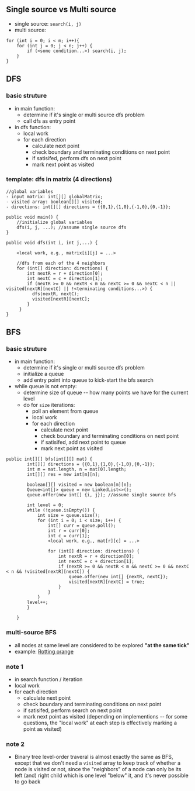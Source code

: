 ## Single source vs Multi source

- single source: ```search(i, j)```
- multi source: 
```
for (int i = 0; i < m; i++){
    for (int j = 0; j < n; j++) {
        if (<some condition...>) search(i, j);
    }
}
```

## DFS

### basic struture
- in main function:
  - determine if it's single or multi source dfs problem
  - call dfs as entry point
- in dfs function:
  - local work
  - for each direction
    - calculate next point
    - check boundary and terminating conditions on next point
    - if satisifed, perform dfs on next point
    - mark next point as visited

### template: dfs in matrix (4 directions)

```
//global variables
- input matrix: int[][] globalMatrix;
- visited array: boolean[][] visited;
- directions: int[][] directions = {{0,1},{1,0},{-1,0},{0,-1}};

public void main() {
    //initialize global variables
    dfs(i, j, ...); //assume single source dfs
}

public void dfs(int i, int j,...) {
    
    <local work, e.g., matrix[i][j] = ...>
    
    //dfs from each of the 4 neighbors
    for (int[] direction: directions) {
        int nextR = r + direction[0];
        int nextC = c + direction[1];
        if (nextR >= 0 && nextR < m && nextC >= 0 && nextC < n || visited[nextR][nextC] || !<terminating conditions...>) {
          dfs(nextR, nextC);
          visited[nextR][nextC];
        }
     }
}
```

## BFS 

### basic struture
- in main function:
  - determine if it's single or multi source dfs problem
  - initialize a queue
  - add entry point into queue to kick-start the bfs search
- while queue is not empty: 
   - determine size of queue -- how many points we have for the current level
   - do for ```size``` iterations: 
      - poll an element from queue
      - local work
      - for each direction
        - calculate next point
        - check boundary and terminating conditions on next point
        - if satisifed, add next point to queue
        - mark next point as visited

```
public int[][] bfs(int[][] mat) {
        int[][] directions = {{0,1},{1,0},{-1,0},{0,-1}};
        int m = mat.length, n = mat[0].length;
        int[][] res = new int[m][n];
        
        boolean[][] visited = new boolean[m][n];
        Queue<int[]> queue = new LinkedList<>();
        queue.offer(new int[] {i, j}); //assume single source bfs
        
        int level = 0;
        while (!queue.isEmpty()) {
            int size = queue.size();
            for (int i = 0; i < size; i++) {
                int[] curr = queue.poll();
                int r = curr[0];
                int c = curr[1];
                <local work, e.g., mat[r][c] = ...>
                
                for (int[] direction: directions) {
                    int nextR = r + direction[0];
                    int nextC = c + direction[1];
                    if (nextR >= 0 && nextR < m && nextC >= 0 && nextC < n && !visited[nextR][nextC]) { 
                        queue.offer(new int[] {nextR, nextC});
                        visited[nextR][nextC] = true;
                    }
                }
            }
        level++;  
        }
 
    }
 ```
 
 ### multi-source BFS
 - all nodes at same level are considered to be explored **"at the same tick"**
 - example: [Rotting orange](https://leetcode.com/problems/rotting-oranges/)
 
 ### note 1
 - in search function / iteration
  - local work
  - for each direction
    - calculate next point
    - check boundary and terminating conditions on next point
    - if satisifed, perform search on next point
    - mark next point as visited (depending on implementions -- for some questions, the "local work" at each step is effectively marking a point as visited)
 
 ### note 2
 - Binary tree level-order traveral is almost exactly the same as BFS, except that we don't need a ```visited``` array to keep track of whether a node is visited or not, since the "neighbors" of a node can only be its left (and) right child which is one level "below" it, and it's never possible to go back 
 
